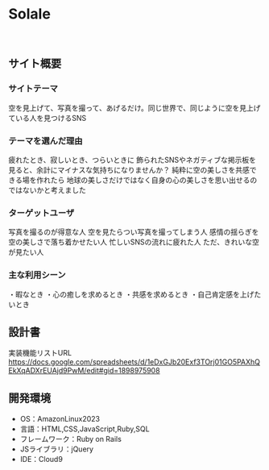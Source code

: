 # Solale
​
## サイト概要
### サイトテーマ
空を見上げて、写真を撮って、あげるだけ。同じ世界で、同じように空を見上げている人を見つけるSNS
​
### テーマを選んだ理由
疲れたとき、寂しいとき、つらいときに
飾られたSNSやネガティブな掲示板を見ると、余計にマイナスな気持ちになりませんか？
純粋に空の美しさを共感できる場を作れたら
地球の美しさだけではなく自身の心の美しさを思い出せるのではないかと考えました

### ターゲットユーザ
写真を撮るのが得意な人
空を見たらつい写真を撮ってしまう人
感情の揺らぎを空の美しさで落ち着かせたい人
忙しいSNSの流れに疲れた人
ただ、きれいな空が見たい人
​
### 主な利用シーン
・暇なとき
・心の癒しを求めるとき
・共感を求めるとき
・自己肯定感を上げたいとき
​
## 設計書
実装機能リストURL
https://docs.google.com/spreadsheets/d/1eDxGJb20Exf3TOrj01GO5PAXhQEkXqADXrEUAjd9PwM/edit#gid=1898975908
​
## 開発環境
- OS：AmazonLinux2023
- 言語：HTML,CSS,JavaScript,Ruby,SQL
- フレームワーク：Ruby on Rails
- JSライブラリ：jQuery
- IDE：Cloud9